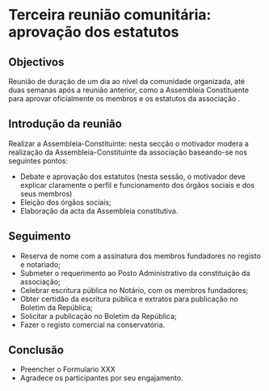 # Terceira reunião comunitária: aprovação dos estatutos

## Objectivos

Reunião de duração de um dia ao nível da comunidade organizada, até duas semanas após a reunião anterior, como a Assembleia Constituente para aprovar oficialmente os membros e os estatutos da associação .

## Introdução da reunião

Realizar a Assembleia-Constituinte: nesta secção o motivador modera a realização da Assembleia-Constituinte da associação baseando-se nos seguintes pontos:

* Debate e aprovação dos estatutos \(nesta sessão, o motivador deve explicar claramente o perfil e funcionamento dos órgãos sociais e dos seus membros\) 
* Eleição dos órgãos sociais;
* Elaboração da acta da Assembleia constitutiva.

## Seguimento 

* Reserva de nome com a assinatura dos membros fundadores no registo e notariado;
* Submeter o requerimento ao Posto Administrativo da constituição da associação;
* Celebrar escritura pública no Notário, com os membros fundadores;
* Obter certidão da escritura pública e extratos para publicação no Boletim da República; 
* Solicitar a publicação no Boletim da República;
* Fazer o registo comercial na conservatória.

## Conclusão

* Preencher o Formulario XXX
* Agradece os participantes por seu engajamento.



